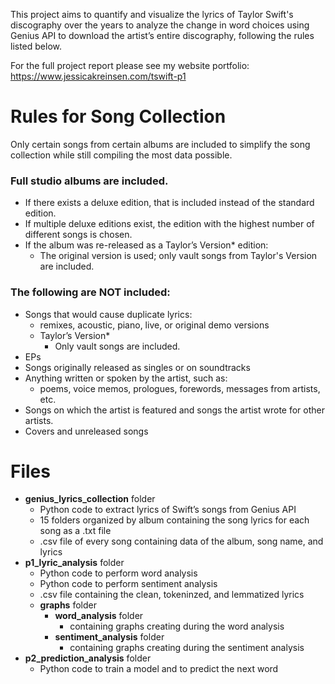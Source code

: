 This project aims to quantify and visualize the lyrics of Taylor Swift's discography over the years to analyze the change in word choices using Genius API to download the artist’s entire discography, following the rules listed below. 

For the full project report please see my website portfolio:
<https://www.jessicakreinsen.com/tswift-p1>

# Rules for Song Collection
Only certain songs from certain albums are included to simplify the song collection while still compiling the most data possible.
### Full studio albums are included.
* If there exists a deluxe edition, that is included instead of the standard edition.
* If multiple deluxe editions exist, the edition with the highest number of different songs is chosen.
* If the album was re-released as a Taylor’s Version* edition:
  * The original version is used; only vault songs from Taylor's Version are included.
### The following are NOT included:
* Songs that would cause duplicate lyrics:
  * remixes, acoustic, piano, live, or original demo versions
  * Taylor’s Version*
    * Only vault songs are included.
* EPs
* Songs originally released as singles or on soundtracks
* Anything written or spoken by the artist, such as: 
  * poems, voice memos, prologues, forewords, messages from artists, etc.
* Songs on which the artist is featured and songs the artist wrote for other artists.
* Covers and unreleased songs

# Files
* **genius_lyrics_collection** folder
  * Python code to extract lyrics of Swift’s songs from Genius API
  * 15 folders organized by album containing the song lyrics for each song as a .txt file
  * .csv file of every song containing data of the album, song name, and lyrics
* **p1_lyric_analysis** folder
  * Python code to perform word analysis
  * Python code to perform sentiment analysis
  * .csv file containing the clean, tokeninzed, and lemmatized lyrics
  * **graphs** folder
    * **word_analysis** folder
      * containing graphs creating during the word analysis
    * **sentiment_analysis** folder
      * containing graphs creating during the sentiment analysis
* **p2_prediction_analysis** folder
  * Python code to train a model and to predict the next word
    
